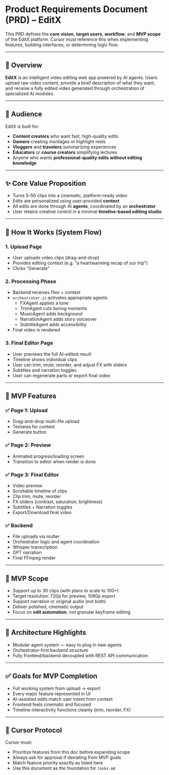 # Product Requirements Document (PRD) – EditX

This PRD defines the **core vision**, **target users**, **workflow**, and **MVP scope** of the EditX platform. Cursor must reference this when implementing features, building interfaces, or determining logic flow.

---

## 🧠 Overview

**EditX** is an intelligent video editing web app powered by AI agents. Users upload raw video content, provide a brief description of what they want, and receive a fully edited video generated through orchestration of specialized AI modules.

---

## 🎯 Audience

EditX is built for:
- **Content creators** who want fast, high-quality edits
- **Gamers** creating montages or highlight reels
- **Vloggers** and **travelers** summarizing experiences
- **Educators** or **course creators** simplifying lectures
- Anyone who wants **professional-quality edits without editing knowledge**

---

## ✨ Core Value Proposition

- Turns 5–50 clips into a cinematic, platform-ready video
- Edits are personalized using user-provided **context**
- All edits are done through AI **agents**, coordinated by an **orchestrator**
- User retains creative control in a minimal **timeline-based editing studio**

---

## 🔄 How It Works (System Flow)

### 1. **Upload Page**
- User uploads video clips (drag-and-drop)
- Provides editing context (e.g. “a heartwarming recap of our trip”)
- Clicks “Generate”

### 2. **Processing Phase**
- Backend receives files + context
- `orchestrator.js` activates appropriate agents:
  - FXAgent applies a tone
  - TrimAgent cuts boring moments
  - MusicAgent adds background
  - NarrationAgent adds story voiceover
  - SubtitleAgent adds accessibility
- Final video is rendered

### 3. **Final Editor Page**
- User previews the full AI-edited result
- Timeline shows individual clips
- User can trim, mute, reorder, and adjust FX with sliders
- Subtitles and narration toggles
- User can regenerate parts or export final video

---

## 🚀 MVP Features

### ✅ Page 1: Upload
- Drag-and-drop multi-file upload
- Textarea for context
- Generate button

### ✅ Page 2: Preview
- Animated progress/loading screen
- Transition to editor when render is done

### ✅ Page 3: Final Editor
- Video preview
- Scrollable timeline of clips
- Clip trim, mute, reorder
- FX sliders (contrast, saturation, brightness)
- Subtitles + Narration toggles
- Export/Download final video

### ✅ Backend
- File uploads via multer
- Orchestrator logic and agent coordination
- Whisper transcription
- GPT narration
- Final FFmpeg render

---

## 📐 MVP Scope

- Support up to 30 clips (with plans to scale to 100+)
- Target resolution: 720p for preview, 1080p export
- Support narration or original audio (not both)
- Deliver polished, cinematic output
- Focus on **edit automation**, not granular keyframe editing

---

## 🧩 Architecture Highlights

- Modular agent system — easy to plug in new agents
- Orchestrator-first backend structure
- Fully frontend/backend decoupled with REST API communication

---

## ✅ Goals for MVP Completion

- Full working system from upload → export
- Every major feature represented in UI
- AI-assisted edits match user intent from context
- Frontend feels cinematic and focused
- Timeline interactivity functions cleanly (trim, reorder, FX)

---

## 🧠 Cursor Protocol

Cursor must:
- Prioritize features from this doc before expanding scope
- Always ask for approval if deviating from MVP goals
- Match feature priority exactly as listed here
- Use this document as the foundation for `tasks.md`

